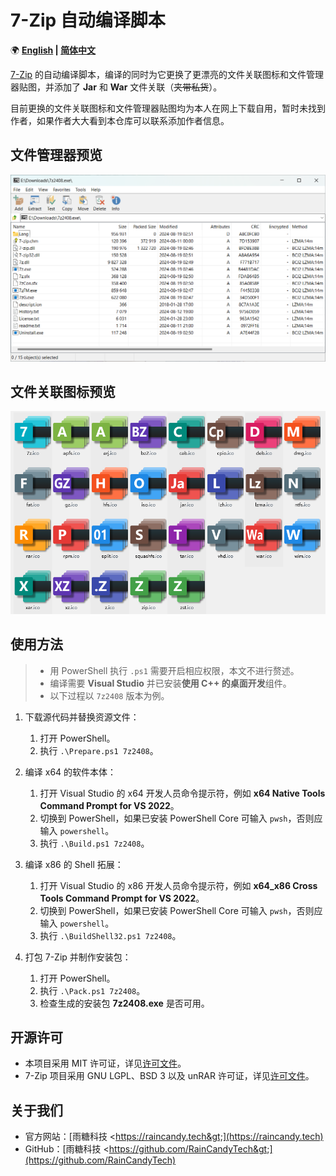 ﻿# 7-Zip 自动编译脚本

🌍 **[English](README-EN.md) | [简体中文](README.md)**

[7-Zip](https://www.7-zip.org/) 的自动编译脚本，编译的同时为它更换了更漂亮的文件关联图标和文件管理器贴图，并添加了 **Jar** 和 **War** 文件关联（~~夹带私货~~）。

目前更换的文件关联图标和文件管理器贴图均为本人在网上下载自用，暂时未找到作者，如果作者大大看到本仓库可以联系添加作者信息。

## 文件管理器预览

![Preview1](Previews/Preview1.png)

## 文件关联图标预览

![Preview1](Previews/Preview2.png)

## 使用方法

> - 用 PowerShell 执行 `.ps1` 需要开启相应权限，本文不进行赘述。
> - 编译需要 **Visual Studio** 并已安装**使用 C++ 的桌面开发**组件。
> - 以下过程以 `7z2408` 版本为例。

1. 下载源代码并替换资源文件：

    1. 打开 PowerShell。
    2. 执行 `.\Prepare.ps1 7z2408`。

2. 编译 x64 的软件本体：

    1. 打开 Visual Studio 的 x64 开发人员命令提示符，例如 **x64 Native Tools Command Prompt for VS 2022**。
    2. 切换到 PowerShell，如果已安装 PowerShell Core 可输入 `pwsh`，否则应输入 `powershell`。
    3. 执行 `.\Build.ps1 7z2408`。

3. 编译 x86 的 Shell 拓展：

    1. 打开 Visual Studio 的 x86 开发人员命令提示符，例如 **x64_x86 Cross Tools Command Prompt for VS 2022**。
    2. 切换到 PowerShell，如果已安装 PowerShell Core 可输入 `pwsh`，否则应输入 `powershell`。
    3. 执行 `.\BuildShell32.ps1 7z2408`。

4. 打包 7-Zip 并制作安装包：

    1. 打开 PowerShell。
    2. 执行 `.\Pack.ps1 7z2408`。
    3. 检查生成的安装包 **7z2408.exe** 是否可用。

## 开源许可

- 本项目采用 MIT 许可证，详见[许可文件](LICENSE.md)。
- 7-Zip 项目采用 GNU LGPL、BSD 3 以及 unRAR 许可证，详见[许可文件](https://www.7-zip.org/license.txt)。

## 关于我们

- 官方网站：[雨糖科技 &lt;https://raincandy.tech&gt;](https://raincandy.tech)
- GitHub：[雨糖科技 &lt;https://github.com/RainCandyTech&gt;](https://github.com/RainCandyTech)
